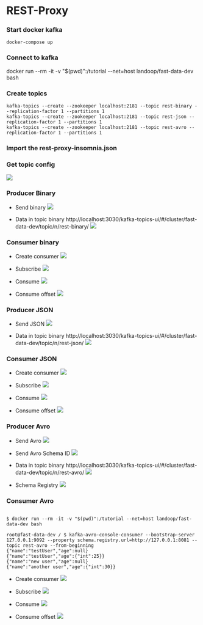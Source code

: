 # REST-Proxy



### Start docker kafka
```
docker-compose up
```

### Connect to kafka
docker run --rm -it -v "$(pwd)":/tutorial --net=host landoop/fast-data-dev bash

### Create topics
```
kafka-topics --create --zookeeper localhost:2181 --topic rest-binary --replication-factor 1 --partitions 1
kafka-topics --create --zookeeper localhost:2181 --topic rest-json --replication-factor 1 --partitions 1
kafka-topics --create --zookeeper localhost:2181 --topic rest-avro --replication-factor 1 --partitions 1

```

### Import the rest-proxy-insomnia.json

### Get topic config
![](image.png)

### Producer Binary
- Send binary
![](image2.png)

- Data in topic binary http://localhost:3030/kafka-topics-ui/#/cluster/fast-data-dev/topic/n/rest-binary/
![](image3.png)

### Consumer binary
- Create consumer
![](image4.png)

- Subscribe
![](image5.png)

- Consume
![](image6.png)

- Consume offset
![](image7.png)


### Producer JSON

- Send JSON
![](image8.png)

- Data in topic binary http://localhost:3030/kafka-topics-ui/#/cluster/fast-data-dev/topic/n/rest-json/
![](image9.png)

### Consumer JSON

- Create consumer
![](image10.png)

- Subscribe
![](image11.png)

- Consume
![](image12.png)


- Consume offset
![](image13.png)


### Producer Avro

- Send Avro
![](image14.png)

- Send Avro Schema ID
![](image15.png)

- Data in topic binary http://localhost:3030/kafka-topics-ui/#/cluster/fast-data-dev/topic/n/rest-avro/
![](image16.png)

- Schema Registry
![](image17.png)

### Consumer Avro

```

$ docker run --rm -it -v "$(pwd)":/tutorial --net=host landoop/fast-data-dev bash

root@fast-data-dev / $ kafka-avro-console-consumer --bootstrap-server 127.0.0.1:9092 --property schema.registry.url=http://127.0.0.1:8081 --topic rest-avro --from-beginning
{"name":"testUser","age":null}
{"name":"testUser","age":{"int":25}}
{"name":"new user","age":null}
{"name":"another user","age":{"int":30}}

```

- Create consumer
![](image18.png)

- Subscribe
![](image19.png)

- Consume
![](image20.png)

- Consume offset
![](image21.png)
